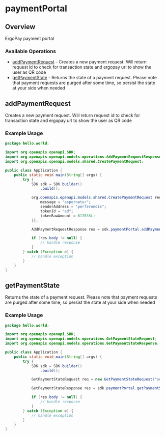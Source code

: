 # paymentPortal

## Overview

ErgoPay payment portal

### Available Operations

* [addPaymentRequest](#addpaymentrequest) - Creates a new payment request. Will return request id to check for transaction state and ergopay url to show the user as QR code
* [getPaymentState](#getpaymentstate) - Returns the state of a payment request. Please note that payment requests are purged after some time, so persist the state at your side when needed

## addPaymentRequest

Creates a new payment request. Will return request id to check for transaction state and ergopay url to show the user as QR code

### Example Usage

```java
package hello.world;

import org.openapis.openapi.SDK;
import org.openapis.openapi.models.operations.AddPaymentRequestResponse;
import org.openapis.openapi.models.shared.CreatePaymentRequest;

public class Application {
    public static void main(String[] args) {
        try {
            SDK sdk = SDK.builder()
                .build();

            org.openapis.openapi.models.shared.CreatePaymentRequest req = new CreatePaymentRequest(216550L, "excepturi") {{
                message = "aspernatur";
                senderAddress = "perferendis";
                tokenId = "ad";
                tokenRawAmount = 617636L;
            }};            

            AddPaymentRequestResponse res = sdk.paymentPortal.addPaymentRequest(req);

            if (res.body != null) {
                // handle response
            }
        } catch (Exception e) {
            // handle exception
        }
    }
}
```

## getPaymentState

Returns the state of a payment request. Please note that payment requests are purged after some time, so persist the state at your side when needed

### Example Usage

```java
package hello.world;

import org.openapis.openapi.SDK;
import org.openapis.openapi.models.operations.GetPaymentStateRequest;
import org.openapis.openapi.models.operations.GetPaymentStateResponse;

public class Application {
    public static void main(String[] args) {
        try {
            SDK sdk = SDK.builder()
                .build();

            GetPaymentStateRequest req = new GetPaymentStateRequest("sed");            

            GetPaymentStateResponse res = sdk.paymentPortal.getPaymentState(req);

            if (res.body != null) {
                // handle response
            }
        } catch (Exception e) {
            // handle exception
        }
    }
}
```
